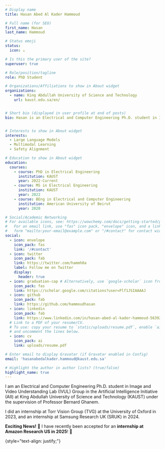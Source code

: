 ```yaml
---
# Display name
title: Hasan Abed Al Kader Hammoud

# Full name (for SEO)
first_name: Hasan
last_name: Hammoud

# Status emoji
status:
  icon: ☕️

# Is this the primary user of the site?
superuser: true

# Role/position/tagline
role: PhD Student

# Organizations/Affiliations to show in About widget
organizations:
  - name: King Abdullah University of Science and Technology
    url: kaust.edu.sa/en/


# Short bio (displayed in user profile at end of posts)
bio: Hasan is an Electrical and Computer Engineering Ph.D. student in Image and Video Understanding Lab (IVUL) Group in the Artificial Intelligence Initiative (AII) at King Abdullah University of Science and Technology (KAUST) under the supervision of Professor Bernard Ghanem.


# Interests to show in About widget
interests:
  - Large Language Models
  - Multimodal Learning
  - Safety Alignment

# Education to show in About widget
education:
  courses:
    - course: PhD in Electrical Engineering
      institution: KAUST
      year: 2022-Current
    - course: MS in Electrical Engineering
      institution: KAUST
      year: 2022
    - course: BEng in Electrical and Computer Engineering
      institution: American University of Beirut
      year: 2020

# Social/Academic Networking
# For available icons, see: https://wowchemy.com/docs/getting-started/page-builder/#icons
#   For an email link, use "fas" icon pack, "envelope" icon, and a link in the
#   form "mailto:your-email@example.com" or "/#contact" for contact widget.
social:
  - icon: envelope
    icon_pack: fas
    link: '/#contact'
  - icon: twitter
    icon_pack: fab
    link: https://twitter.com/hammh0a
    label: Follow me on Twitter
    display:
      header: true
  - icon: graduation-cap # Alternatively, use `google-scholar` icon from `ai` icon pack
    icon_pack: fas
    link: https://scholar.google.com/citations?user=Plf1JSIAAAAJ
  - icon: github
    icon_pack: fab
    link: https://github.com/hammoudhasan
  - icon: linkedin
    icon_pack: fab
    link: https://www.linkedin.com/in/hasan-abed-al-kader-hammoud-56392a147/
  # Link to a PDF of your resume/CV.
  # To use: copy your resume to `static/uploads/resume.pdf`, enable `ai` icons in `params.yaml`,
  # and uncomment the lines below.
  - icon: cv
    icon_pack: ai
    link: uploads/resume.pdf

# Enter email to display Gravatar (if Gravatar enabled in Config)
email: 'hasanabedalkader.hammoud@kaust.edu.sa'

# Highlight the author in author lists? (true/false)
highlight_name: true
---
```


I am an Electrical and Computer Engineering Ph.D. student in Image and Video Understanding Lab (IVUL) Group in the Artificial Intelligence Initiative (AII) at King Abdullah University of Science and Technology (KAUST) under the supervision of Professor Bernard Ghanem. 

I did an internship at Torr Vision Group (TVG) at the University of Oxford in 2023, and an internship at Samsung Research UK (SRUK) in 2024.

**Exciting News!** 🎉 I have recently been accepted for an **internship at Amazon Research US in 2025**! 🚀

{style="text-align: justify;"}
